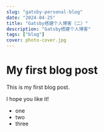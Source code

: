 ```yaml
---
slug: "gatsby-personal-blog"
date: "2024-04-25"
title: "Gatsby搭建个人博客（二）"
description: "Gatsby搭建个人博客"
tags: ["blog"]
cover: photo-cover.jpg
---
```


# My first blog post

This is my first blog post.

I hope you like it!

- one
- two
- three
